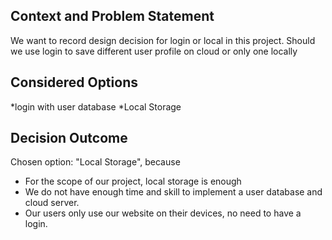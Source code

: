 

## Context and Problem Statement

We want to record design decision for login or local in this project.
Should we use login to save different user profile on cloud or only one locally

## Considered Options

*login with user database
*Local Storage


## Decision Outcome

Chosen option: "Local Storage", because

* For the scope of our project, local storage is enough
* We do not have enough time and skill to implement a user database and cloud server.
* Our users only use our website on their devices, no need to have a login.